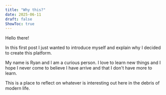```yaml
---
title: "Why this?"
date: 2025-06-11
draft: false
ShowToc: true
---
```

Hello there!

In this first post I just wanted to introduce myself and explain why I decided to create this platform.

My name is Ryan and I am a curious person. I love to learn new things and I hope I never come to believe I have arrive and that I don't have more to learn.

This is a place to reflect on whatever is interesting out here in the debris of modern life.
